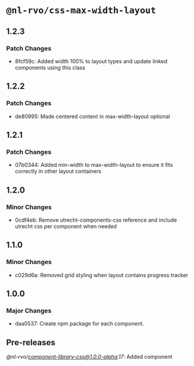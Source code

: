 # `@nl-rvo/css-max-width-layout`

## 1.2.3

### Patch Changes

- 8fcf59c: Added width 100% to layout types and update linked components using this class

## 1.2.2

### Patch Changes

- de80995: Made centered content in max-width-layout optional

## 1.2.1

### Patch Changes

- 07b0344: Added min-width to max-width-layout to ensure it fits correctly in other layout containers

## 1.2.0

### Minor Changes

- 0cdf4eb: Remove utrecht-components-css reference and include utrecht css per component when needed

## 1.1.0

### Minor Changes

- c029d6a: Removed grid styling when layout contains progress tracker

## 1.0.0

### Major Changes

- daa0537: Create npm package for each component.

## Pre-releases

_@nl-rvo/component-library-css@1.0.0-alpha.17_:
Added component
